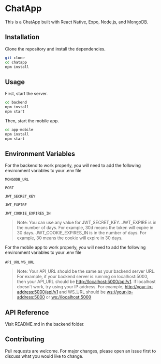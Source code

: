 # ChatApp

This is a ChatApp built with React Native, Expo, Node.js, and MongoDB.

## Installation

Clone the repository and install the dependencies.

```bash
git clone
cd chatapp
npm install
```

## Usage

First, start the server.

```bash
cd backend
npm install
npm start
```

Then, start the mobile app.

```bash
cd app-mobile
npm install
npm start
```

## Environment Variables

For the backend to work properly, you will need to add the following environment variables to your .env file

`MONGODB_URL`

`PORT`

`JWT_SECRET_KEY`

`JWT_EXPIRE`

`JWT_COOKIE_EXPIRES_IN`

<!-- format of JWT_EXPIRE is {numbOFDay}d  -->

> Note: You can use any value for JWT_SECRET_KEY. JWT_EXPIRE is in the number of days. For example, 30d means the token will expire in 30 days. JWT_COOKIE_EXPIRES_IN is in the number of days. For example, 30 means the cookie will expire in 30 days.

For the mobile app to work properly, you will need to add the following environment variables to your .env file

`API_URL`
`WS_URL`

> Note: Your API_URL should be the same as your backend server URL. For example, if your backend server is running on localhost:5000, then your API_URL should be <http://localhost:5000/api/v1>. If localhost doesn't work, try using your IP address. For example, <http://your-ip-address:5000/api/v1> and WS_URL should be <ws://your-ip-address:5000> or <ws://localhost:5000>

## API Reference

Visit README.md in the backend folder.

## Contributing

Pull requests are welcome. For major changes, please open an issue first to discuss what you would like to change.
